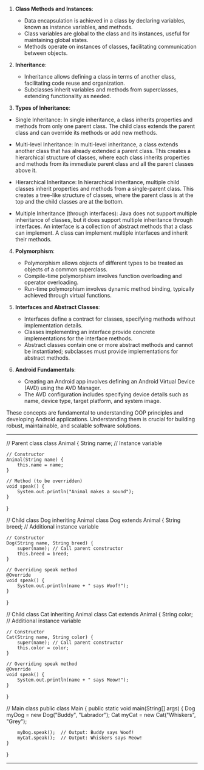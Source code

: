 1. **Class Methods and Instances**:
   - Data encapsulation is achieved in a class by declaring variables, known as instance variables, and methods.
   - Class variables are global to the class and its instances, useful for maintaining global states.
   - Methods operate on instances of classes, facilitating communication between objects.

2. **Inheritance**:
   - Inheritance allows defining a class in terms of another class, facilitating code reuse and organization.
   - Subclasses inherit variables and methods from superclasses, extending functionality as needed.

3. **Types of Inheritance**:

- Single Inheritance: In single inheritance, a class inherits properties and methods from only one parent class. The child class extends the parent class and can override its methods or add new methods.


- Multi-level Inheritance: In multi-level inheritance, a class extends another class that has already extended a parent class. This creates a hierarchical structure of classes, where each class inherits properties and methods from its immediate parent class and all the parent classes above it.


- Hierarchical Inheritance: In hierarchical inheritance, multiple child classes inherit properties and methods from a single-parent class. This creates a tree-like structure of classes, where the parent class is at the top and the child classes are at the bottom.


- Multiple Inheritance (through interfaces): Java does not support multiple inheritance of classes, but it does support multiple inheritance through interfaces. An interface is a collection of abstract methods that a class can implement. A class can implement multiple interfaces and inherit their methods.

4. **Polymorphism**:
   - Polymorphism allows objects of different types to be treated as objects of a common superclass.
   - Compile-time polymorphism involves function overloading and operator overloading.
   - Run-time polymorphism involves dynamic method binding, typically achieved through virtual functions.

5. **Interfaces and Abstract Classes**:
   - Interfaces define a contract for classes, specifying methods without implementation details.
   - Classes implementing an interface provide concrete implementations for the interface methods.
   - Abstract classes contain one or more abstract methods and cannot be instantiated; subclasses must provide implementations for abstract methods.

6. **Android Fundamentals**:
   - Creating an Android app involves defining an Android Virtual Device (AVD) using the AVD Manager.
   - The AVD configuration includes specifying device details such as name, device type, target platform, and system image.

These concepts are fundamental to understanding OOP principles and developing Android applications. Understanding them is crucial for building robust, maintainable, and scalable software solutions.

---

// Parent class
class Animal {
    String name; // Instance variable

    // Constructor
    Animal(String name) {
        this.name = name;
    }

    // Method (to be overridden)
    void speak() {
        System.out.println("Animal makes a sound");
    }
}

// Child class Dog inheriting Animal
class Dog extends Animal {
    String breed; // Additional instance variable

    // Constructor
    Dog(String name, String breed) {
        super(name); // Call parent constructor
        this.breed = breed;
    }

    // Overriding speak method
    @Override
    void speak() {
        System.out.println(name + " says Woof!");
    }
}

// Child class Cat inheriting Animal
class Cat extends Animal {
    String color; // Additional instance variable

    // Constructor
    Cat(String name, String color) {
        super(name); // Call parent constructor
        this.color = color;
    }

    // Overriding speak method
    @Override
    void speak() {
        System.out.println(name + " says Meow!");
    }
}

// Main class
public class Main {
    public static void main(String[] args) {
        Dog myDog = new Dog("Buddy", "Labrador");
        Cat myCat = new Cat("Whiskers", "Grey");

        myDog.speak();  // Output: Buddy says Woof!
        myCat.speak();  // Output: Whiskers says Meow!
    }
}

---
